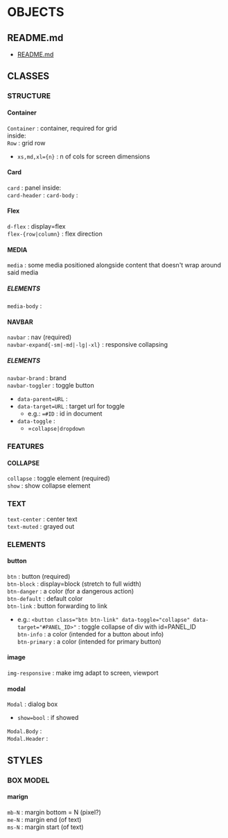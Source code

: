 # OBJECTS  
  

## README.md  
*	[README.md](./README.md)  

## CLASSES  

### STRUCTURE
#### Container
`Container` : container, required for grid  
inside:  
`Row` : grid row  
*	`xs,md,xl={n}` : n of cols for screen dimensions  


#### Card
`card` : panel
inside:  
`card-header` : 
`card-body` : 

#### Flex
`d-flex` : display=flex  
`flex-{row|column}` : flex direction  


#### MEDIA
`media` : some media positioned alongside content that doesn't wrap around said media  
##### ELEMENTS
`media-body` : 

#### NAVBAR
`navbar` : nav (required)  
`navbar-expand{-sm|-md|-lg|-xl}` : responsive collapsing  
##### ELEMENTS
`navbar-brand` : brand  
`navbar-toggler` : toggle button  
*	`data-parent=URL` :   
*	`data-target=URL` : target url for toggle  
	*	e.g.: `=#ID` : id in document  
*	`data-toggle` : 
	*	=`collapse|dropdown`  

### FEATURES  
#### COLLAPSE  
`collapse` : toggle element (required)  
`show` : show collapse element  

### TEXT  
`text-center` : center text  
`text-muted` : grayed out  

### ELEMENTS
#### button
`btn` : button (required)  
`btn-block` : display=block (stretch to full width)  
`btn-danger` : a color (for a dangerous action)  
`btn-default` : default color  
`btn-link` : button forwarding to link  
*	e.g.: `<button class="btn btn-link" data-toggle="collapse" data-target="#PANEL_ID>"` : toggle collapse of div with id=PANEL_ID  
`btn-info` : a color (intended for a button about info)  
`btn-primary` : a color (intended for primary button)  

#### image
`img-responsive` : make img adapt to screen, viewport  

#### modal
`Modal` : dialog box  
*	`show=bool` : if showed  

`Modal.Body` :  
`Modal.Header` :  

## STYLES
### BOX MODEL
#### marign
`mb-N` : margin bottom = N (pixel?)  
`me-N` : margin end (of text)  
`ms-N` : margin start (of text)  
